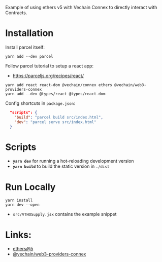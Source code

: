Example of using ethers v5 with Vechain Connex to directly interact with Contracts.

# Installation

Install parcel itself:

```shell
yarn add --dev parcel
```

Follow parcel tutorial to setup a react app:

* https://parceljs.org/recipes/react/

```shell
yarn add react react-dom @vechain/connex ethers @vechain/web3-providers-connex
yarn add --dev @types/react @types/react-dom
```


Config shortcuts in `package.json`:

```json
  "scripts": {
    "build": "parcel build src/index.html",
    "dev": "parcel serve src/index.html"
  }
```

# Scripts

* **`yarn dev`** for running a hot-reloading development version
* **`yarn build`** to build the static version in `./dist` 

# Run Locally

```shell
yarn install
yarn dev --open
```

- `src/VTHOSupply.jsx` contains the example snippet

# Links:

- [ethers@5](https://docs.ethers.org/v5/)
- [@vechain/web3-providers-connex](https://github.com/vechain/web3-providers-connex#readme)
